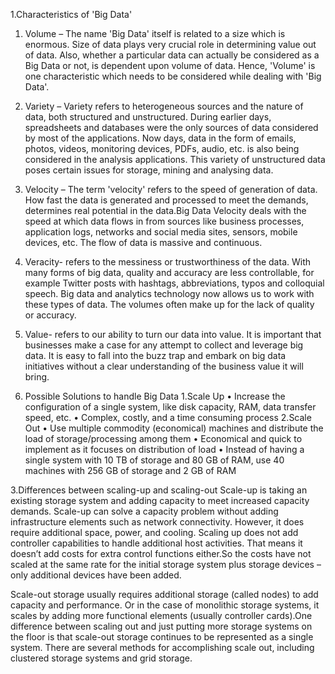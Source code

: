1.Characteristics of 'Big Data'
1.	Volume – The name 'Big Data' itself is related to a size which is enormous. Size of data plays very crucial role in determining value out of data. Also, whether a particular data can actually be considered as a Big Data or not, is dependent upon volume of data. Hence, 'Volume' is one characteristic which needs to be considered while dealing with 'Big Data'.
2.	Variety – Variety refers to heterogeneous sources and the nature of data, both structured and unstructured. During earlier days, spreadsheets and databases were the only sources of data considered by most of the applications. Now days, data in the form of emails, photos, videos, monitoring devices, PDFs, audio, etc. is also being considered in the analysis applications. This variety of unstructured data poses certain issues for storage, mining and analysing data.
3.	Velocity – The term 'velocity' refers to the speed of generation of data. How fast the data is generated and processed to meet the demands, determines real potential in the data.Big Data Velocity deals with the speed at which data flows in from sources like business processes, application logs, networks and social media sites, sensors, mobile devices, etc. The flow of data is massive and continuous.
4.	Veracity- refers to the messiness or trustworthiness of the data. With many forms of big data, quality and accuracy are less controllable, for example Twitter posts with hashtags, abbreviations, typos and colloquial speech. Big data and analytics technology now allows us to work with these types of data. The volumes often make up for the lack of quality or accuracy.
5.	Value- refers to our ability to turn our data into value. It is important that businesses make a case for any attempt to collect and leverage big data. It is easy to fall into the buzz trap and embark on big data initiatives without a clear understanding of the business value it will bring.

2. Possible Solutions to handle Big Data
 1.Scale Up • Increase the configuration of a single system, like disk capacity, RAM, data transfer speed, etc. • Complex, costly, and a time consuming process 
2.Scale Out • Use multiple commodity (economical) machines and distribute the load of storage/processing among them • Economical and quick to implement as it focuses on distribution of load • Instead of having a single system with 10 TB of storage and 80 GB of RAM, use 40 machines with 256 GB of storage and 2 GB of RAM

3.Differences between scaling-up and scaling-out
Scale-up is taking an existing storage system and adding capacity to meet increased capacity demands. Scale-up can solve a capacity problem without adding infrastructure elements such as network connectivity. However, it does require additional space, power, and cooling. Scaling up does not add controller capabilities to handle additional host activities. That means it doesn’t add costs for extra control functions either.So the costs have not scaled at the same rate for the initial storage system plus storage devices – only additional devices have been added.
 
Scale-out storage usually requires additional storage (called nodes) to add capacity and performance. Or in the case of monolithic storage systems, it scales by adding more functional elements (usually controller cards).One difference between scaling out and just putting more storage systems on the floor is that scale-out storage continues to be represented as a single system.
There are several methods for accomplishing scale out, including clustered storage systems and grid storage. 
